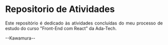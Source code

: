 <h1>Repositorio de Atividades</h1>

<p align="justify">Este repositório é dedicado às atividades concluídas do meu processo de estudo do curso "Front-End com React" da Ada-Tech.

--Kawamura--
